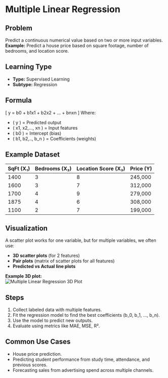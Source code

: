 # Multiple Linear Regression

## Problem
Predict a continuous numerical value based on two or more input variables.  
**Example:** Predict a house price based on square footage, number of bedrooms, and location score.

## Learning Type
- **Type:** Supervised Learning  
- **Subtype:** Regression

## Formula
\[
y = b0 + b1x1 + b2x2 + ... + bnxn
\]
Where:  
- \( y \) = Predicted output  
- \( x1, x2,..., xn \) = Input features  
- \( b0 \) = Intercept (bias)  
- \( b1, b2,.., b_n \) = Coefficients (weights)

## Example Dataset

| SqFt (X₁) | Bedrooms (X₂) | Location Score (X₃) | Price (Y)   |
|-----------|---------------|---------------------|-------------|
| 1400      | 3             | 8                   | 245,000     |
| 1600      | 3             | 7                   | 312,000     |
| 1700      | 4             | 9                   | 279,000     |
| 1875      | 4             | 6                   | 308,000     |
| 1100      | 2             | 7                   | 199,000     |

## Visualization
A scatter plot works for one variable, but for multiple variables, we often use:
- **3D scatter plots** (for 2 features)
- **Pair plots** (matrix of scatter plots for all features)
- **Predicted vs Actual line plots**  

**Example 3D plot:**  
![Multiple Linear Regression 3D Plot](6854569c-ad1d-4a7a-84f5-d256b13a778a.png)

## Steps
1. Collect labeled data with multiple features.
2. Fit the regression model to find the best coefficients \(b_0, b_1, ..., b_n\).
3. Use the model to predict new outputs.
4. Evaluate using metrics like MAE, MSE, R².

## Common Use Cases
- House price prediction.
- Predicting student performance from study time, attendance, and previous scores.
- Forecasting sales from advertising spend across multiple channels.
